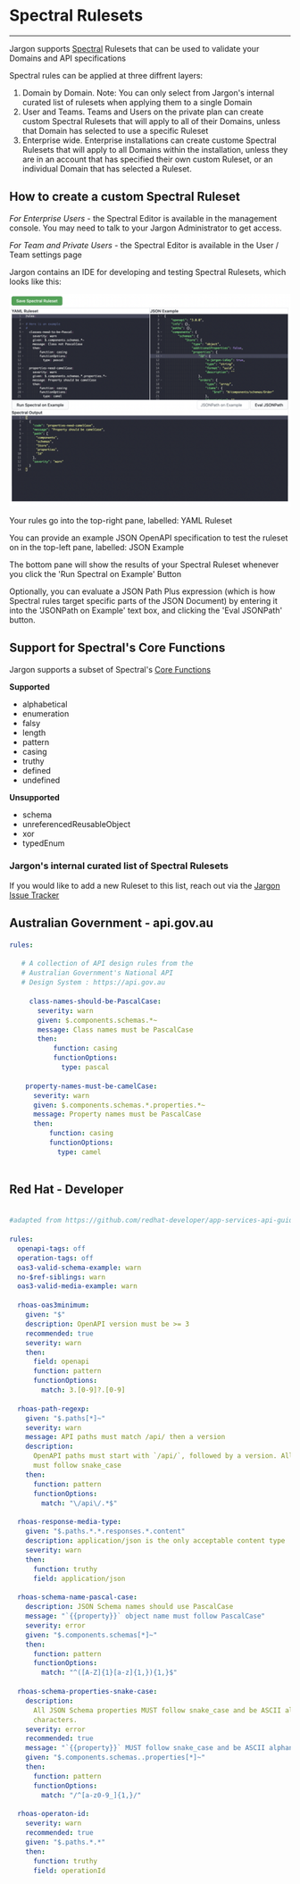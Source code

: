 # Spectral Rulesets 

---

Jargon supports [Spectral](https://github.com/stoplightio/spectral) Rulesets that can be used to validate your Domains and API specifications 

Spectral rules can be applied at three diffrent layers:

1. Domain by Domain. Note: You can only select from Jargon's internal curated list of rulesets when applying them to a single Domain
2. User and Teams. Teams and Users on the private plan can create custom Spectral Rulesets that will apply to all of their Domains, unless that Domain has selected to use a specific Ruleset
3. Enterprise wide. Enterprise installations can create custome Spectral Rulesets that will apply to all Domains within the installation, unless they are in an account that has specified their own custom Ruleset, or an individual Domain that has selected a Ruleset.


## How to create a custom Spectral Ruleset

*For Enterprise Users* - the Spectral Editor is available in the management console. You may need to talk to your Jargon Administrator to get access.

*For Team and Private Users* - the Spectral Editor is available in the User / Team settings page

Jargon contains an IDE for developing and testing Spectral Rulesets, which looks like this:

![The Spectral Editor](../static/media/SpectralEditor.png)


Your rules go into the top-right pane, labelled: YAML Ruleset

You can provide an example JSON OpenAPI specification to test the ruleset on in the top-left pane, labelled: JSON Example

The bottom pane will show the results of your Spectral Ruleset whenever you click the 'Run Spectral on Example' Button

Optionally, you can evaluate a JSON Path Plus expression (which is how Spectral rules target specific parts of the JSON Document) by entering it into the 'JSONPath on Example' text box, and clicking the 'Eval JSONPath' button.


## Support for Spectral's Core Functions

Jargon supports a subset of Spectral's [Core Functions](https://docs.stoplight.io/docs/spectral/cb95cf0d26b83-core-functions)

**Supported**

- alphabetical
- enumeration
- falsy
- length
- pattern
- casing
- truthy
- defined
- undefined

**Unsupported**

- schema
- unreferencedReusableObject
- xor
- typedEnum


### Jargon's internal curated list of Spectral Rulesets

If you would like to add a new Ruleset to this list, reach out via the [Jargon Issue Tracker](https://github.com/jargon-sh/issues/issues)

## Australian Government - api.gov.au 

```yaml
rules:
  
   # A collection of API design rules from the
   # Australian Government's National API
   # Design System : https://api.gov.au
  
     class-names-should-be-PascalCase:
       severity: warn
       given: $.components.schemas.*~
       message: Class names must be PascalCase
       then:
           function: casing
           functionOptions:
             type: pascal
 
    property-names-must-be-camelCase:
      severity: warn
      given: $.components.schemas.*.properties.*~
      message: Property names must be PascalCase
      then:
          function: casing
          functionOptions:
            type: camel
 
```


## Red Hat - Developer


```yaml

#adapted from https://github.com/redhat-developer/app-services-api-guidelines/blob/main/spectral/ruleset.yaml

rules:
  openapi-tags: off
  operation-tags: off
  oas3-valid-schema-example: warn
  no-$ref-siblings: warn
  oas3-valid-media-example: warn

  rhoas-oas3minimum:
    given: "$"
    description: OpenAPI version must be >= 3
    recommended: true
    severity: warn
    then:
      field: openapi
      function: pattern
      functionOptions:
        match: 3.[0-9]?.[0-9]

  rhoas-path-regexp:
    given: "$.paths[*]~"
    severity: warn
    message: API paths must match /api/ then a version
    description:
      OpenAPI paths must start with `/api/`, followed by a version. All paths
      must follow snake_case
    then:
      function: pattern
      functionOptions:
        match: "\/api\/.*$"
        
  rhoas-response-media-type:
    given: "$.paths.*.*.responses.*.content"
    description: application/json is the only acceptable content type
    severity: warn
    then:
      function: truthy
      field: application/json
  
  rhoas-schema-name-pascal-case:
    description: JSON Schema names should use PascalCase
    message: "`{{property}}` object name must follow PascalCase"
    severity: error
    given: "$.components.schemas[*]~"
    then:
      function: pattern
      functionOptions:
        match: "^([A-Z]{1}[a-z]{1,}){1,}$"
        
  rhoas-schema-properties-snake-case:
    description:
      All JSON Schema properties MUST follow snake_case and be ASCII alphanumeric
      characters.
    severity: error
    recommended: true
    message: "`{{property}}` MUST follow snake_case and be ASCII alphanumeric characters."
    given: "$.components.schemas..properties[*]~"
    then:
      function: pattern
      functionOptions:
        match: "/^[a-z0-9_]{1,}/"
  
  rhoas-operaton-id:
    severity: warn
    recommended: true
    given: "$.paths.*.*"
    then:
      function: truthy
      field: operationId

```

